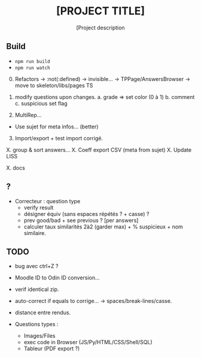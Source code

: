 <div align="center">
  <h1>[PROJECT TITLE]</h1>

  <p>[Project description</p>
</div>

## Build

- `npm run build`
- `npm run watch`

0. Refactors
  -> :not(:defined) -> invisible...
  -> TPPage/AnswersBrowser -> move to skeleton/libs/pages TS

1. modify questions upon changes.
  a. grade => set color (0 à 1)
  b. comment
  c. suspicious set flag
2. MultiRep...
  - Use sujet for meta infos... (better)
3. Import/export + test import corrigé.

X. group & sort answers...
X. Coeff export CSV (meta from sujet)
X. Update LISS

X. docs

## ?

- Correcteur : question type
	+ verify result
	+ désigner équiv (sans espaces répétés ? + casse) ?
	+ prev good/bad + see previous ? [per answers]
	+ calculer taux similarités 2à2 (garder max) + % suspicieux + nom similaire.

## TODO

- bug avec ctrl+Z ?

- Moodle ID to Odin ID conversion...

- verif identical zip.

- auto-correct if equals to corrige...
  -> spaces/break-lines/casse.
- distance entre rendus.

- Questions types :
  - Images/Files
  - exec code in Browser (JS/Py/HTML/CSS/Shell/SQL)
  - Tableur (PDF export ?)